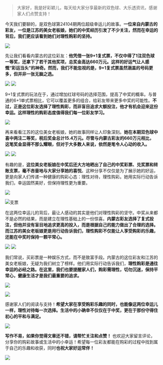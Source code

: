 > 大家好，我是好彩颖儿，每天给大家分享最新的双色球、大乐透资讯，感谢家人们点赞支持！

今天我们要聊的，是双色球第24104期两位超级幸运儿的故事。**一位来自内蒙古的彩友，一位是江苏的美女老板娘，她们的中奖经历引发了不少关注，然而在幸运的背后，我们更应该看到她们对理性购彩的坚持。**

![](https://cdn.jsdelivr.net/gh/wangwenjie1314/PicCDN/2024-9-9/1725837118336-image.png)

先让我们看看内蒙古的这位彩友：**他凭借一张9+1复式票，不仅中得了1注双色球一等奖，还拿下了若干其他奖项，总奖金高达660万元。这样的好运气让人感慨“彩运当头”的神奇。然而，我们不能忽视的是，9+1复式票虽然涵盖的号码更多，但并非一张无脑之选。**

![](https://cdn.jsdelivr.net/gh/wangwenjie1314/PicCDN/2024-9-11/1726034377501-image.png)
![](https://cdn.jsdelivr.net/gh/wangwenjie1314/PicCDN/2024-9-9/1725837144797-image.png)

9+1复式票的玩法在于，通过增加红球号码的选择范围，提高了中奖的概率。与普通的6+1单式票相比，它可以覆盖更多的组合，给彩友带来更多中奖的可能性。**不过，正是这位彩友选择了理性购彩，而非盲目追求大额投注，他才有机会迎来这份幸运。这样理性的购彩态度值得我们每一位彩友学习。**


![](https://cdn.jsdelivr.net/gh/wangwenjie1314/PicCDN/2024-9-9/1725837180479-image.png)

再来看看江苏的这位美女老板娘，她的故事同样让人印象深刻。**她在本期双色球中喜中两注二等奖，税后奖金总计15.4万元。尽管与内蒙古彩友的660万元相比，这笔奖金显得不那么耀眼，但对于大多数人来说，依然是笔令人心动的收入。**

![](https://cdn.jsdelivr.net/gh/wangwenjie1314/PicCDN/2024-9-11/1726035312073-image.png)
![](https://cdn.jsdelivr.net/gh/wangwenjie1314/PicCDN/2024-9-9/1725837144797-image.png)

有趣的是，**这位美女老板娘在中奖后还大方地晒出了自己的中奖彩票、兑奖票和转账支票，毫不吝啬地与大家分享她的喜悦**。这种分享不仅仅是为了展示她的好运，更是向家人们传递一种健康的购彩心态：理性对待，理性购彩。她用实际行动告诉我们，幸运固然美好，但保持理性更为重要。

![](https://cdn.jsdelivr.net/gh/wangwenjie1314/PicCDN/2024-9-11/1726035383574-image.png)

![支票](https://cdn.jsdelivr.net/gh/wangwenjie1314/PicCDN/2024-9-11/1726035364686-image.png)





在这两位幸运儿的背后，最让人感动的其实是他们对理性购彩的坚守。中奖从来都不是必然的结果，而是建立在理性基础上的一份惊喜。**内蒙古彩友选择了复式投注，但他并没有盲目地追求更高的投入，而是根据自己的能力做出了合理的选择。而江苏的美女老板娘更是用行动告诉我们，理性购彩不仅能让人享受购彩的乐趣，还能在中奖时保持一颗平常心。**


![](https://cdn.jsdelivr.net/gh/wangwenjie1314/PicCDN/2024-9-11/1726034463445-image.png)
![](https://cdn.jsdelivr.net/gh/wangwenjie1314/PicCDN/2024-9-11/1726034490400-image.png)







我们常说，买彩票是一种娱乐方式，而不是致富手段。内蒙古的这位彩友和江苏的美女老板娘，无疑为我们树立了榜样。他们用实际行动告诉我们，**理性购彩是通往幸运的必经之路。在这里，我们也要提醒家人们，购彩需理性，切勿沉迷，保持平常心，健康生活才是我们最重要的追求。**


![](https://cdn.jsdelivr.net/gh/wangwenjie1314/PicCDN/2024-9-11/1726034525763-image.png)

![](https://cdn.jsdelivr.net/gh/wangwenjie1314/PicCDN/2024-9-11/1726034569454-image.png)

感谢家人们的阅读与支持！**希望大家在享受购彩乐趣的同时，也能像这两位幸运儿一样，理性对待每一次选择。生活中的小确幸不仅仅在于中奖，更在于那份守得住初心的平和与满足。**


![](https://cdn.jsdelivr.net/gh/wangwenjie1314/PicCDN/2024-9-11/1726035473493-image.png)


**写作不易，如果你觉得文章还不错，请帮忙关注和点赞！** 也欢迎大家留言评论，分享你的购彩故事或生活中的小幸运！希望每一位彩友都能在购彩的过程中找到属于自己的乐趣和收获，同时**也祝大家好运常伴！**


![](https://cdn.jsdelivr.net/gh/wangwenjie1314/PicCDN/2024-8-9/1723171471752-image.png)